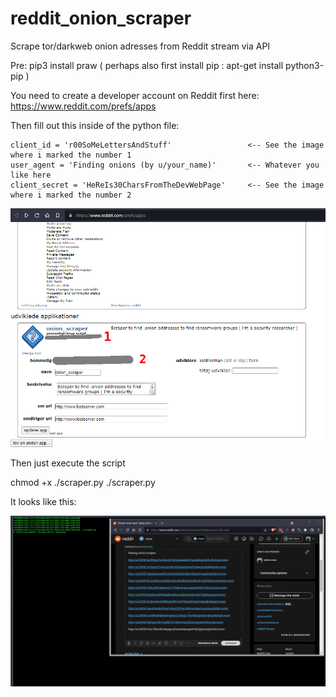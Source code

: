 # reddit_onion_scraper
Scrape tor/darkweb onion adresses from Reddit stream via API 

Pre: pip3 install praw ( perhaps also first install pip : apt-get install python3-pip )

You need to create a developer account on Reddit first here: https://www.reddit.com/prefs/apps

Then fill out this inside of the python file: 

```
client_id = 'r00SoMeLettersAndStuff'                 <-- See the image where i marked the number 1
user_agent = 'Finding onions (by u/your_name)'       <-- Whatever you like here
client_secret = 'HeReIs30CharsFromTheDevWebPage'     <-- See the image where i marked the number 2
```

![Application at Reddit dev page](dev.png)

Then just execute the script

chmod +x ./scraper.py 
./scraper.py

It looks like this: 

![How it looks when the scraper runs](scrape_reddit.gif)
